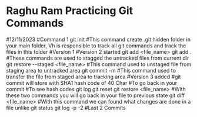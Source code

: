 # Raghu Ram Practicing Git Commands
#12/11/2023
#Command 1
git init
#This command create .git hidden folder in your main folder, Vh is responsible to track all git commands and track the files in this folder
#Version 1
#Version 2 started
git add <file_name>
git add<space> .
#These commands are used to stagged the untracked files from current dir 
git restore --staged <file_name>
#This command used to unstaged file from staging area to untracked area
git commit -m <Message>
#This command used to transfer the file from staged area to tracking area
#Version 3 added
#git commit will store with SHA1 hash code of 40 Char
#To go back in your commit
#To see hash codes
git log
git reset <HashCode of previous Commit>
git restore <file_name>
#With these two commands you will go back in your file to previous state
git diff <file_name>
#With this command we can found what changes are done in a file unlike git status
git log -p -2
#Last 2 Commits

